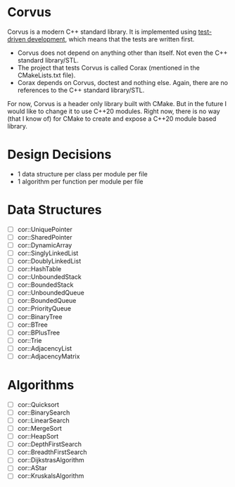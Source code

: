 # Corvus
Corvus is a modern C++ standard library. It is implemented using [test-driven development](https://en.wikipedia.org/wiki/Test-driven_development), which means that the tests are written first.

- Corvus does not depend on anything other than itself. Not even the C++ standard library/STL.
- The project that tests Corvus is called Corax (mentioned in the CMakeLists.txt file).
- Corax depends on Corvus, doctest and nothing else. Again, there are no references to the C++ standard library/STL.

For now, Corvus is a header only library built with CMake. But in the future I would like to change it to use C++20 modules.
Right now, there is no way (that I know of) for CMake to create and expose a C++20 module based library.

#  Design Decisions
- 1 data structure per class per module per file
- 1 algorithm per function per module per file

# Data Structures
- [ ] cor::UniquePointer
- [ ] cor::SharedPointer
- [ ] cor::DynamicArray
- [ ] cor::SinglyLinkedList
- [ ] cor::DoublyLinkedList
- [ ] cor::HashTable
- [ ] cor::UnboundedStack
- [ ] cor::BoundedStack
- [ ] cor::UnboundedQueue
- [ ] cor::BoundedQueue
- [ ] cor::PriorityQueue
- [ ] cor::BinaryTree
- [ ] cor::BTree
- [ ] cor::BPlusTree
- [ ] cor::Trie
- [ ] cor::AdjacencyList
- [ ] cor::AdjacencyMatrix

# Algorithms
- [ ] cor::Quicksort
- [ ] cor::BinarySearch
- [ ] cor::LinearSearch
- [ ] cor::MergeSort
- [ ] cor::HeapSort
- [ ] cor::DepthFirstSearch
- [ ] cor::BreadthFirstSearch
- [ ] cor::DijkstrasAlgorithm
- [ ] cor::AStar
- [ ] cor::KruskalsAlgorithm
